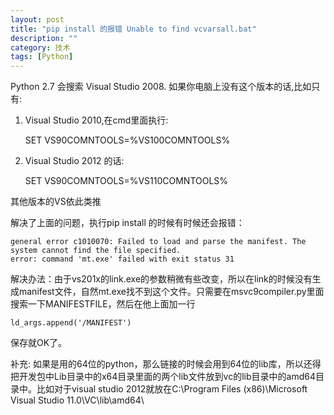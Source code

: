 ```yaml
---
layout: post
title: "pip install 的报错 Unable to find vcvarsall.bat"
description: ""
category: 技术
tags: [Python]
---
```



Python 2.7 会搜索 Visual Studio 2008.
如果你电脑上没有这个版本的话,比如只有:

1. Visual Studio 2010,在cmd里面执行: 

	SET VS90COMNTOOLS=%VS100COMNTOOLS%

2. Visual Studio 2012 的话: 

	SET VS90COMNTOOLS=%VS110COMNTOOLS%

其他版本的VS依此类推

解决了上面的问题，执行pip install 的时候有时候还会报错：

	general error c1010070: Failed to load and parse the manifest. The system cannot find the file specified.
	error: command 'mt.exe' failed with exit status 31

解决办法：由于vs201x的link.exe的参数稍微有些改变，所以在link的时候没有生成manifest文件，自然mt.exe找不到这个文件。只需要在msvc9compiler.py里面搜索一下MANIFESTFILE，然后在他上面加一行

	ld_args.append('/MANIFEST')

保存就OK了。

补充:
如果是用的64位的python，那么链接的时候会用到64位的lib库，所以还得把开发包中Lib目录中的x64目录里面的两个lib文件放到vc的lib目录中的amd64目录中。比如对于visual studio 2012就放在C:\Program Files (x86)\Microsoft Visual Studio 11.0\VC\lib\amd64\